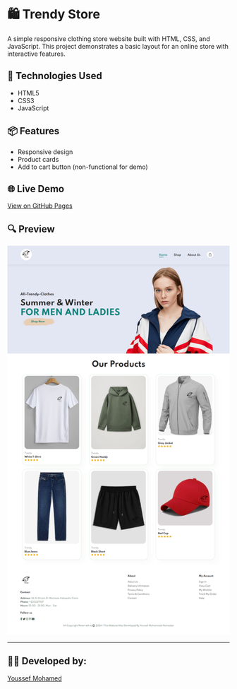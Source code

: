 # 🛍️ Trendy Store

A simple responsive clothing store website built with HTML, CSS, and JavaScript. This project demonstrates a basic layout for an online store with interactive features.


## 📁 Technologies Used
- HTML5
- CSS3
- JavaScript

## 📦 Features
- Responsive design
- Product cards
- Add to cart button (non-functional for demo)


## 🌐 Live Demo
[View on GitHub Pages]((https://youssefmohamed18.github.io/Trendy-Store/))


## 🔍 Preview
![Screenshot](Trendy-store/screenshot.png)


---

## 👨‍💻 Developed by:
[Youssef Mohamed](https://www.linkedin.com/in/youssef-mohamed00/)

